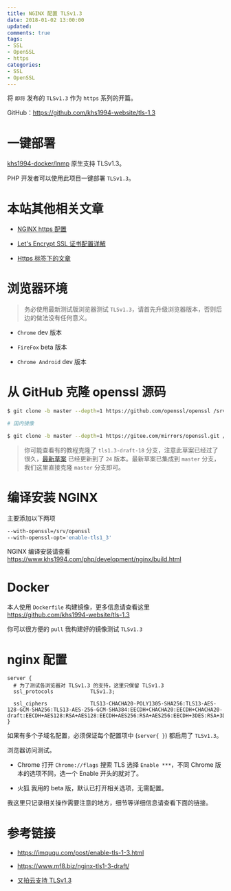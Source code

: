 ```yaml
---
title: NGINX 配置 TLSv1.3
date: 2018-01-02 13:00:00
updated:
comments: true
tags:
- SSL
- OpenSSL
- https
categories:
- SSL
- OpenSSL
---
```


将 `即将` 发布的 `TLSv1.3` 作为 `https` 系列的开篇。

GitHub：https://github.com/khs1994-website/tls-1.3

<!--more-->

# 一键部署

[khs1994-docker/lnmp](https://github.com/khs1994-docker/lnmp) 原生支持 TLSv1.3。

PHP 开发者可以使用此项目一键部署 `TLSv1.3`。

# 本站其他相关文章

* [NGINX https 配置](https://www.khs1994.com/php/development/nginx/https.html)

* [Let's Encrypt SSL 证书配置详解](https://www.khs1994.com/php/development/nginx/lets-encrypt.html)

* [Https 标签下的文章](https://www.khs1994.com/tags/https/)

# 浏览器环境

> 务必使用最新测试版浏览器测试 `TLSv1.3`，请首先升级浏览器版本，否则后边的做法没有任何意义。

* `Chrome` dev 版本

* `FireFox` beta 版本

* `Chrome Android` dev 版本

# 从 GitHub 克隆 openssl 源码

```bash
$ git clone -b master --depth=1 https://github.com/openssl/openssl /srv/openssl

# 国内镜像

$ git clone -b master --depth=1 https://gitee.com/mirrors/openssl.git /srv/openssl
```

> 你可能查看有的教程克隆了 `tls1.3-draft-18` 分支，注意此草案已经过了很久，[最新草案](https://tools.ietf.org/html/draft-ietf-tls-tls13-24) 已经更新到了 `24` 版本。最新草案已集成到 `master` 分支，我们这里直接克隆 `master` 分支即可。

# 编译安装 NGINX

主要添加以下两项

```bash
--with-openssl=/srv/openssl
--with-openssl-opt='enable-tls1_3'
```

NGINX 编译安装请查看 https://www.khs1994.com/php/development/nginx/build.html

# Docker

本人使用 `Dockerfile` 构建镜像，更多信息请查看这里 https://github.com/khs1994-website/tls-1.3

你可以很方便的 `pull` 我构建好的镜像测试 `TLSv1.3`

# nginx 配置

```nginx
server {
  # 为了测试各浏览器对 TLSv1.3 的支持，这里只保留 TLSv1.3
  ssl_protocols            TLSv1.3;

  ssl_ciphers              TLS13-CHACHA20-POLY1305-SHA256:TLS13-AES-128-GCM-SHA256:TLS13-AES-256-GCM-SHA384:EECDH+CHACHA20:EECDH+CHACHA20-draft:EECDH+AES128:RSA+AES128:EECDH+AES256:RSA+AES256:EECDH+3DES:RSA+3DES:!MD5;
}
```

如果有多个子域名配置，必须保证每个配置项中 (`server{ }`) 都启用了 `TLSv1.3`。

浏览器访问测试。

* Chrome 打开 `Chrome://flags` 搜索 TLS 选择 `Enable ***`，不同 Chrome 版本的选项不同，选一个 Enable 开头的就对了。

* 火狐 我用的 beta 版，默认已打开相关选项，无需配置。

我这里只记录相关操作需要注意的地方，细节等详细信息请查看下面的链接。

# 参考链接

* https://imququ.com/post/enable-tls-1-3.html

* https://www.mf8.biz/nginx-tls1-3-draft/

* [又拍云支持 TLSv1.3](https://tech.upyun.com/article/276/%E5%8F%88%E6%8B%8D%E4%BA%91%20CDN%20%E6%AD%A3%E5%BC%8F%E6%94%AF%E6%8C%81%20TLS%201.3%20%E5%8A%A0%E5%AF%86%E5%8D%8F%E8%AE%AE%EF%BC%8C%E4%B8%80%E9%94%AE%E5%BC%80%E5%90%AF%E6%9E%81%E9%80%9F%20HTTPS%20%E4%BD%93%E9%AA%8C.html)
